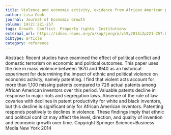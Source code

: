 ```yaml
---
title: Violence and economic activity, evidence from African American patents, 1870--1940
author: Lisa Cook
journal: Journal of Economic Growth
volume: 19(2):221-257
tags: Growth  Conflict  Property rights  Institutions
external_url: https://ideas.repec.org/a/kap/jecgro/v19y2014i2p221-257.html
bibtype: article
category: reference
---
```

Abstract: Recent studies have examined the effect of political conflict and domestic terrorism on economic and political outcomes. This paper uses the rise in mass violence between 1870 and 1940 as an historical experiment for determining the impact of ethnic and political violence on economic activity, namely patenting. I find that violent acts account for more than 1,100 missing patents compared to 726 actual patents among African American inventors over this period. Valuable patents decline in response to major riots and segregation laws. Absence of the rule of law covaries with declines in patent productivity for white and black inventors, but this decline is significant only for African American inventors. Patenting responds positively to declines in violence. These findings imply that ethnic and political conflict may affect the level, direction, and quality of invention and economic growth over time. Copyright Springer Science+Business Media New York 2014
